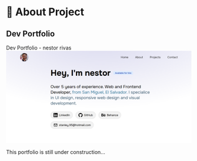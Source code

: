 # 🚀 About Project
## Dev Portfolio
Dev Portfolio - nestor rivas
![alt text](image.png)

This portfolio is still under construction...